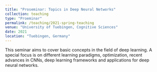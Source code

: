 ```yaml
---
title: "Proseminar: Topics in Deep Neural Networks"
collection: teaching
type: "Proeminar"
permalink: /teaching/2021-spring-teaching
venue: "University of Tuebingen, Cognitive Sciences"
date: 2021
location: "Tuebingen, Germany"
---
```


This seminar aims to cover basic concepts in the field of deep learning. A special focus is on different learning paradigms, optimization, recent advances in CNNs, deep learning frameworks and applications for deep neural networks.
